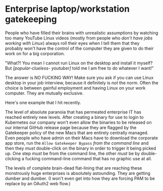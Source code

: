 # Enterprise laptop/workstation gatekeeping

People who have filled their brains with unrealistic assumptions by watching too many YouTube Linux videos (mostly from people who *don't have jobs working with Linux*) always roll their eyes when I tell them that they probably won't have the control of the computer they are given to do their work on for a big corporation.

"What?! You mean I cannot run Linux on the desktop and install it myself? But *[popular-clueless- youtuber]* told me I am free to do whatever I want!"

The answer is NO FUCKING WAY! Make sure you ask if you can use Linux desktop in your job interview, because it definitely is *not* the norm. Often the choice is between gainful employment and having Linux on your work computer. They are mutually exclusive.

Here's one example that I hit recently.

The level of absolute paranoia that has permeated enterprise IT has reached entirely new levels. After creating a binary for use to login to Kubernetes our company won't even allow the binaries to be released on our internal GitHub release page because they are flagged by the Gatekeeper policy of the new Macs that are entirely centrally managed. Even people who have admin on their Macs have to download the corporate app store, run the `Allow Gatekeeper Bypass` *from the command line* and then they *must* double-click on the binary in order to trigger it being picked up. One step *must* be from the command line, the other *must* be by double-clicking a fucking command-line command that has no graphic use at all.

The levels of complete brain-dead flat-lining that are reaching these monstrously huge enterprises is absolutely astounding. They are getting dumber and dumber. (I won't even get into how they are forcing PAM to be replace by an OAuth2 web flow.)
